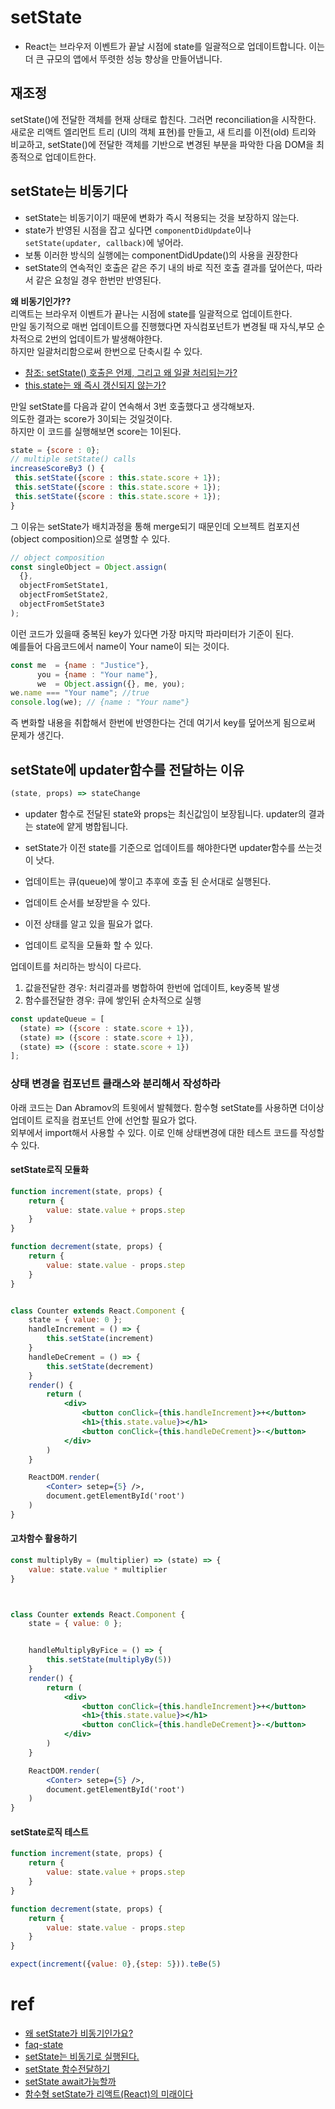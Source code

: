 # setState

- React는 브라우저 이벤트가 끝날 시점에 state를 일괄적으로 업데이트합니다. 이는 더 큰 규모의 앱에서 뚜렷한 성능 향상을 만들어냅니다.


## 재조정
setState()에 전달한 객체를 현재 상태로 합친다. 그러면 reconciliation을 시작한다. 새로운 리액트 엘리먼트 트리 (UI의 객체 표현)를 만들고, 새 트리를 이전(old) 트리와 비교하고, setState()에 전달한 객체를 기반으로 변경된 부분을 파악한 다음 DOM을 최종적으로 업데이트한다.

## setState는 비동기다
- setState는 비동기이기 때문에 변화가 즉시 적용되는 것을 보장하지 않는다.
- state가 반영된 시점을 잡고 싶다면 `componentDidUpdate`이나 `setState(updater, callback)`에 넣어라.
- 보통 이러한 방식의 실행에는 componentDidUpdate()의 사용을 권장한다
- setState의 연속적인 호출은 같은 주기 내의 바로 직전 호출 결과를 덮어쓴다, 따라서 같은 요청일 경우 한번만 반영된다.

**왜 비동기인가??**  
리액트는 브라우저 이벤트가 끝나는 시점에  state를 일괄적으로 업데이트한다.  
만일 동기적으로 매번 업데이트으를 진행했다면 자식컴포넌트가 변경될 때 자식,부모 순차적으로 2번의 업데이트가 발생해야한다.  
하지만 일괄처리함으로써 한번으로 단축시킬 수 있다.
- [참조: setState() 호출은 언제, 그리고 왜 일괄 처리되는가?](https://stackoverflow.com/questions/48563650/does-react-keep-the-order-for-state-updates/48610973#48610973)
- [this.state는 왜 즉시 갱신되지 않는가?](https://github.com/facebook/react/issues/11527#issuecomment-360199710)


만일 setState를 다음과 같이 연속해서 3번 호출했다고 생각해보자.  
의도한 결과는 score가 3이되는 것일것이다.  
하지만 이 코드를 실행해보면 score는 1이된다.  
```js
state = {score : 0};
// multiple setState() calls
increaseScoreBy3 () {
 this.setState({score : this.state.score + 1});
 this.setState({score : this.state.score + 1});
 this.setState({score : this.state.score + 1});
}
```
그 이유는 setState가 배치과정을 통해 merge되기 때문인데 오브젝트 컴포지션(object composition)으로 설명할 수 있다.
```js
// object composition
const singleObject = Object.assign(
  {}, 
  objectFromSetState1, 
  objectFromSetState2, 
  objectFromSetState3
);
```
이런 코드가 있을때 중복된 key가 있다면 
가장 마지막 파라미터가 기준이 된다.  
예를들어 다음코드에서 name이 Your name이 되는 것이다.

```js
const me  = {name : "Justice"}, 
      you = {name : "Your name"},
      we  = Object.assign({}, me, you);
we.name === "Your name"; //true
console.log(we); // {name : "Your name"}
```
즉 변화할 내용을 취합해서 한번에 반영한다는 건데 여기서 
key를 덮어쓰게 됨으로써 문제가 생긴다.



## setState에 updater함수를 전달하는 이유
```js
(state, props) => stateChange
```
- updater 함수로 전달된 state와 props는 최신값임이 보장됩니다. updater의 결과는 state에 얕게 병합됩니다.
- setState가 이전 state를 기준으로 업데이트를 해야한다면 updater함수를 쓰는것이 낫다.

- 업데이트는 큐(queue)에 쌓이고 추후에 호출 된 순서대로 실행된다. 
- 업데이트 순서를 보장받을 수 있다.
- 이전 상태를 알고 있을 필요가 없다.
- 업데이트 로직을 모듈화 할 수 있다.

업데이트를 처리하는 방식이 다르다.

1. 값을전달한 경우: 처리결과를 병합하여 한번에 업데이트, key중복 발생
2. 함수를전달한 경우: 큐에 쌓인뒤 순차적으로 실행

```jsx
const updateQueue = [
  (state) => ({score : state.score + 1}),
  (state) => ({score : state.score + 1}),
  (state) => ({score : state.score + 1})
];
```


### 상태 변경을 컴포넌트 클래스와 분리해서 작성하라
아래 코드는 Dan Abramov의 트윗에서 발췌했다.
함수형 setState를 사용하면 더이상 업데이트 로직을 컴포넌트 안에 선언할 필요가 없다.  
외부에서 import해서 사용할 수 있다. 이로 인해 상태변경에 대한 테스트 코드를 작성할 수 있다.


#### setState로직 모듈화
```jsx
function increment(state, props) {
	return {
		value: state.value + props.step
	}
}

function decrement(state, props) {
	return {
		value: state.value - props.step
	}
}


class Counter extends React.Component {
	state = { value: 0 };
	handleIncrement = () => {
		this.setState(increment)
	}
	handleDeCrement = () => {
		this.setState(decrement)
	}
	render() {
		return (
			<div>
				<button conClick={this.handleIncrement}>+</button>
				<h1>{this.state.value}></h1>
				<button conClick={this.handleDeCrement}>-</button>			
			</div>
		)
	}

	ReactDOM.render(
		<Conter> setep={5} />,
		document.getElementById('root')
	)
}
```


#### 고차함수 활용하기
```jsx
const multiplyBy = (multiplier) => (state) => {
	value: state.value * multiplier
}



class Counter extends React.Component {
	state = { value: 0 };


    handleMultiplyByFice = () => {
        this.setState(multiplyBy(5))
    }
	render() {
		return (
			<div>
				<button conClick={this.handleIncrement}>+</button>
				<h1>{this.state.value}></h1>
				<button conClick={this.handleDeCrement}>-</button>			
			</div>
		)
	}

	ReactDOM.render(
		<Conter> setep={5} />,
		document.getElementById('root')
	)
}
```

#### setState로직 테스트
```jsx
function increment(state, props) {
	return {
		value: state.value + props.step
	}
}

function decrement(state, props) {
	return {
		value: state.value - props.step
	}
}

expect(increment({value: 0},{step: 5})).teBe(5)
```




# ref
- [왜 setState가 비동기인가요?](https://github.com/facebook/react/issues/11527#issuecomment-360199710)
- [faq-state](https://ko.reactjs.org/docs/faq-state.html)
- [setState는 비동기로 실행된다.](https://reactjs.org/docs/state-and-lifecycle.html#state-updates-may-be-asynchronous)
- [setState 함수전달하기](https://medium.com/@saturnuss/setstate-%EB%A5%BC-%ED%95%A8%EC%88%98%ED%98%95%EC%9C%BC%EB%A1%9C-%EC%82%AC%EC%9A%A9%ED%95%98%EA%B8%B0-763402cbc3e5)
- [setState await가능할까](https://medium.com/@saturnuss/setstate-%EB%8A%94-await%EC%99%80-%EC%82%AC%EC%9A%A9%EC%9D%B4-%EA%B0%80%EB%8A%A5%ED%95%A0%EA%B9%8C-7b02581f6df4)
- [함수형 setState가 리액트(React)의 미래이다](https://www.vobour.com/%ED%95%A8%EC%88%98%ED%98%95-setstate%EA%B0%80-%EB%A6%AC%EC%95%A1%ED%8A%B8-react-%EC%9D%98-%EB%AF%B8%EB%9E%98%EC%9D%B4%EB%8B%A4-functiona)
